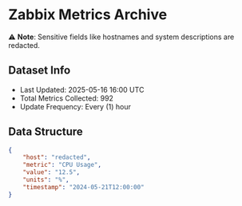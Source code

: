 # Zabbix Metrics Archive

⚠️ **Note**: Sensitive fields like hostnames and system descriptions are redacted.

## Dataset Info
- Last Updated: 2025-05-16 16:00 UTC
- Total Metrics Collected: 992
- Update Frequency: Every (1) hour

## Data Structure
```json
{
    "host": "redacted",
    "metric": "CPU Usage",
    "value": "12.5",
    "units": "%",
    "timestamp": "2024-05-21T12:00:00"
}
```
